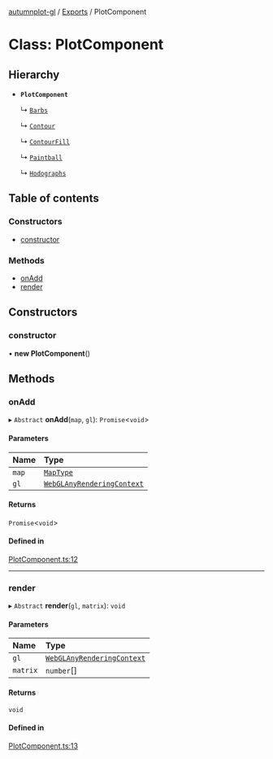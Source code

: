 [autumnplot-gl](../README.md) / [Exports](../modules.md) / PlotComponent

# Class: PlotComponent

## Hierarchy

- **`PlotComponent`**

  ↳ [`Barbs`](Barbs.md)

  ↳ [`Contour`](Contour.md)

  ↳ [`ContourFill`](ContourFill.md)

  ↳ [`Paintball`](Paintball.md)

  ↳ [`Hodographs`](Hodographs.md)

## Table of contents

### Constructors

- [constructor](PlotComponent.md#constructor)

### Methods

- [onAdd](PlotComponent.md#onadd)
- [render](PlotComponent.md#render)

## Constructors

### constructor

• **new PlotComponent**()

## Methods

### onAdd

▸ `Abstract` **onAdd**(`map`, `gl`): `Promise`<`void`\>

#### Parameters

| Name | Type |
| :------ | :------ |
| `map` | [`MapType`](../modules.md#maptype) |
| `gl` | [`WebGLAnyRenderingContext`](../modules.md#webglanyrenderingcontext) |

#### Returns

`Promise`<`void`\>

#### Defined in

[PlotComponent.ts:12](https://github.com/tsupinie/autumnplot-gl/blob/9814269/src/PlotComponent.ts#L12)

___

### render

▸ `Abstract` **render**(`gl`, `matrix`): `void`

#### Parameters

| Name | Type |
| :------ | :------ |
| `gl` | [`WebGLAnyRenderingContext`](../modules.md#webglanyrenderingcontext) |
| `matrix` | `number`[] |

#### Returns

`void`

#### Defined in

[PlotComponent.ts:13](https://github.com/tsupinie/autumnplot-gl/blob/9814269/src/PlotComponent.ts#L13)
